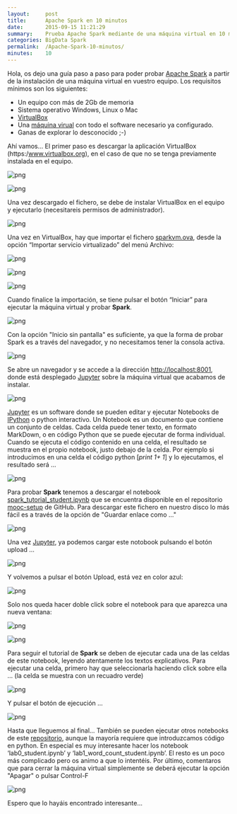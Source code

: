 ```yaml
---
layout:     post
title:      Apache Spark en 10 minutos 
date:       2015-09-15 11:21:29
summary:    Prueba Apache Spark mediante de una máquina virtual en 10 minutos
categories: BigData Spark
permalink:  /Apache-Spark-10-minutos/
minutes:    10
---
```


Hola, os dejo una guía paso a paso para poder probar [Apache Spark](http://spark.apache.org/) a partir de la instalación de una máquina virtual en vuestro equipo. Los requisitos mínimos son los siguientes:

*   Un equipo con más de 2Gb de memoria
*   Sistema operativo Windows, Linux o Mac
*   [VirtualBox](https://www.virtualbox.org/)
*   Una [máquina virual](https://goo.gl/B0SxcO) con todo el software necesario ya configurado.
*   Ganas de explorar lo desconocido ;-)

Ahí vamos... El primer paso es descargar la aplicación VirtualBox (https:/www.virtualbox.org), en el caso de que no se tenga previamente instalada en el equipo.

![png](/images/apache-spark-en-10-minutos/guia_spark_1.png) 

![png](/images/apache-spark-en-10-minutos/guia_spark_2.png)

Una vez descargado el fichero, se debe de instalar VirtualBox en el equipo y ejecutarlo (necesitareis permisos de administrador).

![png](/images/apache-spark-en-10-minutos/guia_spark_3.png)

Una vez en VirtualBox, hay que importar el fichero [sparkvm.ova](https://goo.gl/B0SxcO), desde la opción “Importar servicio virtualizado” del menú Archivo: 

![png](/images/apache-spark-en-10-minutos/guia_spark_4.png)

![png](/images/apache-spark-en-10-minutos/guia_spark_5.png) 

![png](/images/apache-spark-en-10-minutos/guia_spark_6.png)

Cuando finalice la importación, se tiene pulsar el botón “Iniciar” para ejecutar la máquina virtual y probar **Spark**. 

![png](/images/apache-spark-en-10-minutos/guia_spark_7.png)

Con la opción "Inicio sin pantalla" es suficiente, ya que la forma de probar Spark es a través del navegador, y no necesitamos tener la consola activa. 

![png](/images/apache-spark-en-10-minutos/guia_spark_32.png)

Se abre un navegador y se accede a la dirección [http://localhost:8001](http://localhost:8001), donde está desplegado [Jupyter](http://jupyter.org/) sobre la máquina virtual que acabamos de instalar. 

![png](/images/apache-spark-en-10-minutos/guia_spark_9.png)

[Jupyter](http://jupyter.org/) es un software donde se pueden editar y ejecutar Notebooks de [IPython](https://en.wikipedia.org/wiki/IPython) o python interactivo. Un Notebook es un documento que contiene un conjunto de celdas. Cada celda puede tener texto, en formato MarkDown, o en código Python que se puede ejecutar de forma individual. Cuando se ejecuta el código contenido en una celda, el resultado se muestra en el propio notebook, justo debajo de la celda. Por ejemplo si introducimos en una celda el código python [_print 1+ 1_] y lo ejecutamos, el resultado será ... 

![png](/images/apache-spark-en-10-minutos/guia_spark_33.png) 

Para probar **Spark** tenemos a descargar el notebook [spark_tutorial_student.ipynb](https://github.com/spark-mooc/mooc-setup/blob/master/spark_tutorial_student.ipynb) que se encuentra disponible en el repositorio [mooc-setup](https://github.com/spark-mooc/mooc-setup) de GitHub. Para descargar este fichero en nuestro disco lo más fácil es a través de la opción de "Guardar enlace como ..."

![png](/images/apache-spark-en-10-minutos/guia_spark_30.png)

Una vez [Jupyter](http://localhost:8001), ya podemos cargar este notobook pulsando el botón upload ... 

![png](/images/apache-spark-en-10-minutos/guia_spark_10.png)

Y volvemos a pulsar el botón Upload, está vez en color azul:

![png](/images/apache-spark-en-10-minutos/guia_spark_11.png)

Solo nos queda hacer doble click sobre el notebook para que aparezca una nueva ventana: 

![png](/images/apache-spark-en-10-minutos/guia_spark_12.png) 

![png](/images/apache-spark-en-10-minutos/guia_spark_13.png) 

Para seguir el tutorial de **Spark** se deben de ejecutar cada una de las celdas de este notebook, leyendo atentamente los textos explicativos. Para ejecutar una celda, primero hay que seleccionarla haciendo click sobre ella … (la celda se muestra con un recuadro verde)

![png](/images/apache-spark-en-10-minutos/guia_spark_14.png)

Y pulsar el botón de ejecución ...

![png](/images/apache-spark-en-10-minutos/guia_spark_15.png)  

Hasta que lleguemos al final... También se pueden ejecutar otros notebooks de este [repositorio](https://github.com/spark-mooc/mooc-setup), aunque la mayoría requiere que introduzcamos código en python. En especial es muy interesante hacer los notebook ‘lab0_student.ipynb’ y ‘lab1_word_count_student.ipynb’. El resto es un poco más complicado pero os animo a que lo intentéis. Por último, comentaros que para cerrar la máquina virtual simplemente se deberá ejecutar la opción "Apagar" o pulsar Control-F

![png](/images/apache-spark-en-10-minutos/guia_spark_31.png)

Espero que lo hayáis encontrado interesante...
